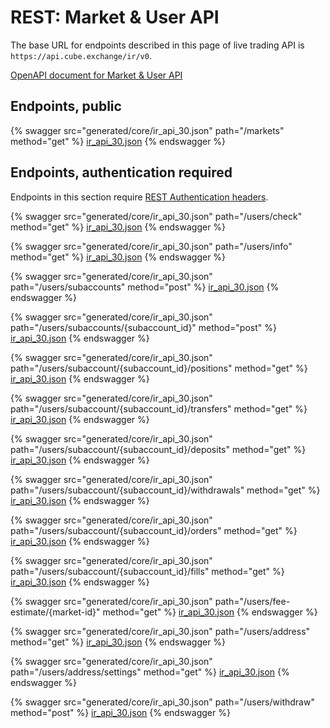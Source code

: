 # REST: Market & User API

The base URL for endpoints described in this page of live trading API is `https://api.cube.exchange/ir/v0`.

[OpenAPI document for Market & User API](generated/core/ir_api_30.json)

## Endpoints, public

{% swagger src="generated/core/ir_api_30.json" path="/markets" method="get" %}
[ir_api_30.json](generated/core/ir_api_30.json)
{% endswagger %}

## Endpoints, authentication required

Endpoints in this section require [REST Authentication headers](README.md#rest-authentication-headers).

{% swagger src="generated/core/ir_api_30.json" path="/users/check" method="get" %}
[ir_api_30.json](generated/core/ir_api_30.json)
{% endswagger %}

{% swagger src="generated/core/ir_api_30.json" path="/users/info" method="get" %}
[ir_api_30.json](generated/core/ir_api_30.json)
{% endswagger %}

{% swagger src="generated/core/ir_api_30.json" path="/users/subaccounts" method="post" %}
[ir_api_30.json](generated/core/ir_api_30.json)
{% endswagger %}

{% swagger src="generated/core/ir_api_30.json" path="/users/subaccounts/{subaccount_id}" method="post" %}
[ir_api_30.json](generated/core/ir_api_30.json)
{% endswagger %}

{% swagger src="generated/core/ir_api_30.json" path="/users/subaccount/{subaccount_id}/positions" method="get" %}
[ir_api_30.json](generated/core/ir_api_30.json)
{% endswagger %}

{% swagger src="generated/core/ir_api_30.json" path="/users/subaccount/{subaccount_id}/transfers" method="get" %}
[ir_api_30.json](generated/core/ir_api_30.json)
{% endswagger %}

{% swagger src="generated/core/ir_api_30.json" path="/users/subaccount/{subaccount_id}/deposits" method="get" %}
[ir_api_30.json](generated/core/ir_api_30.json)
{% endswagger %}

{% swagger src="generated/core/ir_api_30.json" path="/users/subaccount/{subaccount_id}/withdrawals" method="get" %}
[ir_api_30.json](generated/core/ir_api_30.json)
{% endswagger %}

{% swagger src="generated/core/ir_api_30.json" path="/users/subaccount/{subaccount_id}/orders" method="get" %}
[ir_api_30.json](generated/core/ir_api_30.json)
{% endswagger %}

{% swagger src="generated/core/ir_api_30.json" path="/users/subaccount/{subaccount_id}/fills" method="get" %}
[ir_api_30.json](generated/core/ir_api_30.json)
{% endswagger %}

{% swagger src="generated/core/ir_api_30.json" path="/users/fee-estimate/{market-id}" method="get" %}
[ir_api_30.json](generated/core/ir_api_30.json)
{% endswagger %}

{% swagger src="generated/core/ir_api_30.json" path="/users/address" method="get" %}
[ir_api_30.json](generated/core/ir_api_30.json)
{% endswagger %}

{% swagger src="generated/core/ir_api_30.json" path="/users/address/settings" method="get" %}
[ir_api_30.json](generated/core/ir_api_30.json)
{% endswagger %}

{% swagger src="generated/core/ir_api_30.json" path="/users/withdraw" method="post" %}
[ir_api_30.json](generated/core/ir_api_30.json)
{% endswagger %}
